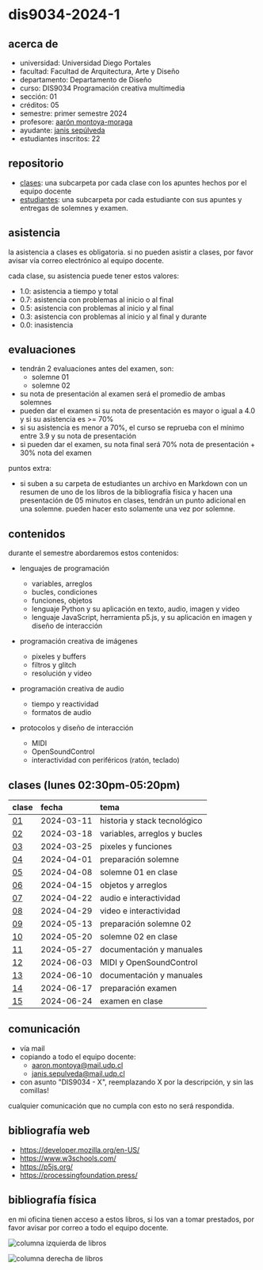 # dis9034-2024-1

## acerca de

- universidad: Universidad Diego Portales
- facultad: Facultad de Arquitectura, Arte y Diseño
- departamento: Departamento de Diseño
- curso: DIS9034 Programación creativa multimedia
- sección: 01
- créditos: 05
- semestre: primer semestre 2024
- profesore: [aarón montoya-moraga](https://github.com/montoyamoraga/)
- ayudante: [janis sepúlveda](https://github.com/janisepulveda)
- estudiantes inscritos: 22

## repositorio

- [clases](./clases/): una subcarpeta por cada clase con los apuntes hechos por el equipo docente
- [estudiantes](./estudiantes/): una subcarpeta por cada estudiante con sus apuntes y entregas de solemnes y examen.

## asistencia

la asistencia a clases es obligatoria. si no pueden asistir a clases, por favor avisar vía correo electrónico al equipo docente.

cada clase, su asistencia puede tener estos valores:

- 1.0: asistencia a tiempo y total
- 0.7: asistencia con problemas al inicio o al final
- 0.5: asistencia con problemas al inicio y al final
- 0.3: asistencia con problemas al inicio y al final y durante
- 0.0: inasistencia

## evaluaciones

- tendrán 2 evaluaciones antes del examen, son:
  - solemne 01
  - solemne 02
- su nota de presentación al examen será el promedio de ambas solemnes
- pueden dar el examen si su nota de presentación es mayor o igual a 4.0 y si su asistencia es >= 70%
- si su asistencia es menor a 70%, el curso se reprueba con el mínimo entre 3.9 y su nota de presentación
- si pueden dar el examen, su nota final será 70% nota de presentación + 30% nota del examen

puntos extra:

- si suben a su carpeta de estudiantes un archivo en Markdown con un resumen de uno de los libros
  de la bibliografía física y hacen una presentación de 05 minutos en clases, tendrán un punto adicional en una solemne. pueden hacer esto solamente una vez por solemne.

## contenidos

durante el semestre abordaremos estos contenidos:

- lenguajes de programación

  - variables, arreglos
  - bucles, condiciones
  - funciones, objetos
  - lenguaje Python y su aplicación en texto, audio, imagen y video
  - lenguaje JavaScript, herramienta p5.js, y su aplicación en imagen y diseño de interacción

- programación creativa de imágenes

  - pixeles y buffers
  - filtros y glitch
  - resolución y video

- programación creativa de audio

  - tiempo y reactividad
  - formatos de audio

- protocolos y diseño de interacción
  - MIDI
  - OpenSoundControl
  - interactividad con periféricos (ratón, teclado)

## clases (lunes 02:30pm-05:20pm)

| clase                  | fecha      | tema                         |
| :--------------------- | :--------- | :--------------------------- |
| [01](clases/clase-01/) | 2024-03-11 | historia y stack tecnológico |
| [02](clases/clase-02/) | 2024-03-18 | variables, arreglos y bucles |
| [03](clases/clase-03/) | 2024-03-25 | pixeles y funciones          |
| [04](clases/clase-04/) | 2024-04-01 | preparación solemne          |
| [05](clases/clase-05/) | 2024-04-08 | solemne 01 en clase          |
| [06](clases/clase-06/) | 2024-04-15 | objetos y arreglos           |
| [07](clases/clase-07/) | 2024-04-22 | audio e interactividad       |
| [08](clases/clase-08/) | 2024-04-29 | video e interactividad       |
| [09](clases/clase-09/) | 2024-05-13 | preparación solemne 02       |
| [10](clases/clase-10/) | 2024-05-20 | solemne 02 en clase          |
| [11](clases/clase-11/) | 2024-05-27 | documentación y manuales     |
| [12](clases/clase-12/) | 2024-06-03 | MIDI y OpenSoundControl      |
| [13](clases/clase-13/) | 2024-06-10 | documentación y manuales     |
| [14](clases/clase-14/) | 2024-06-17 | preparación examen           |
| [15](clases/clase-15/) | 2024-06-24 | examen en clase              |

## comunicación

- vía mail
- copiando a todo el equipo docente:
  - <aaron.montoya@mail.udp.cl>
  - <janis.sepulveda@mail.udp.cl>
- con asunto "DIS9034 - X", reemplazando X por la descripción, y sin las comillas!

cualquier comunicación que no cumpla con esto no será respondida.

## bibliografía web

- <https://developer.mozilla.org/en-US/>
- <https://www.w3schools.com/>
- <https://p5js.org/>
- <https://processingfoundation.press/>

## bibliografía física

en mi oficina tienen acceso a estos libros, si los van a tomar prestados, por favor avisar por correo a todo el equipo docente.

![columna izquierda de libros](./archivos/libros-00.jpg)

![columna derecha de libros](./archivos/libros-01.jpg)
